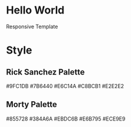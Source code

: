 
# Hello World

Responsive Template

# Style

## Rick Sanchez Palette

#9FC1DB
#7B6440
#E6C14A
#C8BCB1
#E2E2E2

## Morty Palette

#855728
#384A6A
#EBDC6B
#E6B795
#ECE9E9